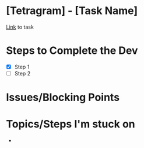 # [Tetragram] - [Task Name]
[Link](url) to task

# Steps to Complete the Dev
- [X] Step 1
- [ ] Step 2

# Issues/Blocking Points

# Topics/Steps I'm stuck on
- 
